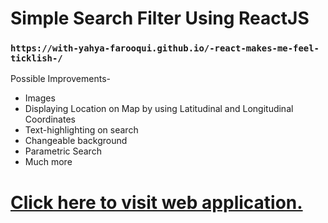 # Simple Search Filter Using ReactJS

### `https://with-yahya-farooqui.github.io/-react-makes-me-feel-ticklish-/`
Possible Improvements- 
* Images 
* Displaying Location on Map by using Latitudinal and Longitudinal Coordinates 
* Text-highlighting on search 
* Changeable background 
* Parametric Search 
* Much more
# [Click here to visit web application.](https://with-yahya-farooqui.github.io/-react-makes-me-feel-ticklish-/)


